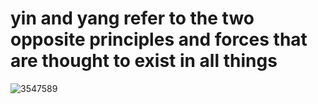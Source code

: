 # yin and yang refer to the two opposite principles and forces that are thought to exist in all things

![3547589](https://user-images.githubusercontent.com/101523940/180732542-fceee211-0f7e-4774-86bc-31a76b13177d.jpg)
